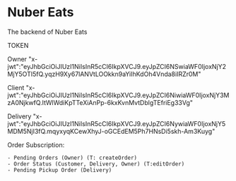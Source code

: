 # Nuber Eats

The backend of Nuber Eats

TOKEN

Owner
"x-jwt":"eyJhbGciOiJIUzI1NiIsInR5cCI6IkpXVCJ9.eyJpZCI6NSwiaWF0IjoxNjY2MjY5OTI5fQ.yqzH9Xy67lANVtLOOkkn9aYiIhKdOh4Vnda8iIRZr0M"

Client
"x-jwt":"eyJhbGciOiJIUzI1NiIsInR5cCI6IkpXVCJ9.eyJpZCI6NiwiaWF0IjoxNjY3MzA0NjkwfQ.ItWlWdiKpTTeXiAnPp-6kxKvnMvtDblgTEfriEg33Vg"

Delivery
"x-jwt":"eyJhbGciOiJIUzI1NiIsInR5cCI6IkpXVCJ9.eyJpZCI6NywiaWF0IjoxNjY5MDM5NjI3fQ.mqyxyqKCewXhyJ-oGCEdEM5Ph7HNsDi5skh-Am3Kuyg"

Order Subscription:

    - Pending Orders (Owner) (T: createOrder)
    - Order Status (Customer, Delivery, Owner) (T:editOrder)
    - Pending Pickup Order (Delivery)
